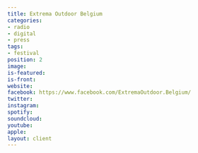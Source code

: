 ```yaml
---
title: Extrema Outdoor Belgium
categories:
- radio
- digital
- press
tags:
- festival
position: 2
image: 
is-featured: 
is-front: 
website: 
facebook: https://www.facebook.com/ExtremaOutdoor.Belgium/
twitter: 
instagram: 
spotify: 
soundcloud: 
youtube: 
apple: 
layout: client
---
```


